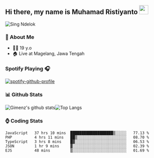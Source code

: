 
## Hi there, my name is Muhamad Ristiyanto <img src="https://github.com/TheDudeThatCode/TheDudeThatCode/blob/master/Assets/Hi.gif" width="29px">
 ![Sing Ndelok](https://komarev.com/ghpvc/?username=Gimenz&color=green)

### 👤 About Me
* 🤷‍♂️ 19 y.o
* 🏠 Live at Magelang, Jawa Tengah 

### Spotify Playing 🎧
[![spotify-github-profile](https://spotify-github-profile.vercel.app/api/view?uid=314iqaa5wlnytjblf2yfa4es5aly&cover_image=true&theme=novatorem)](https://spotify-github-profile.vercel.app/api/view?uid=314iqaa5wlnytjblf2yfa4es5aly&redirect=true)

### 📊 Github Stats
  <img alt="Gimenz's github stats" src="https://github-readme-stats.vercel.app/api?username=Gimenz&count_private=true&hide=issues&show_icons=true&include_all_commits=true&line_height=24&border_radius=0"/><img alt="Top Langs" src="https://github-readme-stats.vercel.app/api/top-langs/?username=Gimenz&layout=compact&border_radius=0"/>

### ⌚ Coding Stats
<!--START_SECTION:waka-->
```text
JavaScript   37 hrs 10 mins  ███████████████████▒░░░░░   77.13 % 
PHP          4 hrs 11 mins   ██▒░░░░░░░░░░░░░░░░░░░░░░   08.70 % 
TypeScript   3 hrs 8 mins    █▓░░░░░░░░░░░░░░░░░░░░░░░   06.53 % 
JSON         1 hr 9 mins     ▓░░░░░░░░░░░░░░░░░░░░░░░░   02.39 % 
EJS          48 mins         ▒░░░░░░░░░░░░░░░░░░░░░░░░   01.69 % 
```
<!--END_SECTION:waka-->
